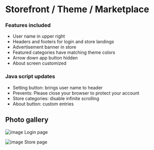 # Storefront / Theme / Marketplace
### Features included
- User name in upper right
- Headers and footers for login and store landings
- Advertisement banner in store
- Featured categories have matching theme colors
- Arrow down app button hidden
- About screen customized

### Java script updates
- Setting button: brings user name to header 
- Prevents: Please close your browser to protect your account
- Store categories: disable infinite scrolling
- About button: custom entries

## Photo gallery
![image](https://github.com/virtualizebrief/collection/assets/153381859/0bf49414-ee79-449b-be5d-7fc6fe1e9602)
Login page

![image](https://github.com/virtualizebrief/collection/assets/153381859/03856654-ddbe-44a8-809e-f5ea3225ad5a)
Store page
